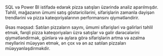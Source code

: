 SQL və Power BI istifadə edərək pizza satışları üzərində analiz aparılmışdır. Təhlil, mağazanın ümumi satış göstəricilərini, sifarişlərin zamanla dəyişən trendlərini və pizza kateqoriyalarının performansını qiymətləndirir.

Əsas məqsəd:
Satılan pizzaların sayını, ümumi sifarişləri və gəlirləri təhlil etmək, fərqli pizza kateqoriyaları üzrə satışlar və gəlir dərəcələrini qiymətləndirmək, günlərə və aylara görə sifarişlərin artma və azalma meyllərini müəyyən etmək, ən çox və ən az satılan pizzaları müəyyənləşdirməkdir.
